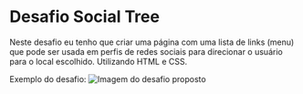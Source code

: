 # Desafio Social Tree

Neste desafio eu tenho que criar uma página com uma lista de links (menu) que pode ser usada em perfis de redes sociais para direcionar o usuário para o local escolhido. Utilizando HTML e CSS.

Exemplo do desafio:
![Imagem do desafio proposto](images-readme/Captura%20de%20Tela%202022-05-11%20%C3%A0s%2013.44.29.png)